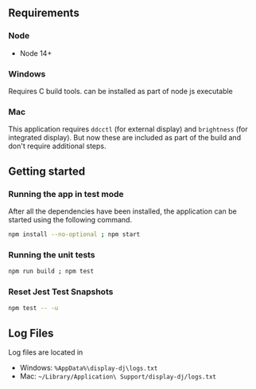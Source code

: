 ## Requirements

### Node

- Node 14+

### Windows

Requires C build tools. can be installed as part of node js executable

### Mac

This application requires `ddcctl` (for external display) and `brightness` (for integrated display). But now these are included as part of the build and don't require additional steps.

## Getting started

### Running the app in test mode

After all the dependencies have been installed, the application can be started using the following command.

```bash
npm install --no-optional ; npm start
```

### Running the unit tests

```bash
npm run build ; npm test
```

### Reset Jest Test Snapshots

```bash
npm test -- -u
```

## Log Files

Log files are located in

- Windows: `%AppData%\display-dj\logs.txt`
- Mac: `~/Library/Application\ Support/display-dj/logs.txt`
